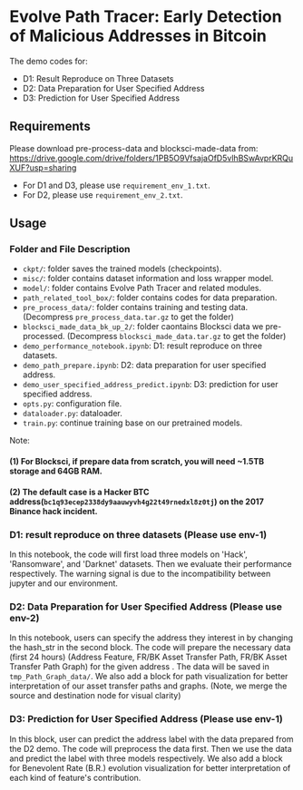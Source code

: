 # Evolve Path Tracer: Early Detection of Malicious Addresses in Bitcoin
The demo codes for:
+ D1: Result Reproduce on Three Datasets
+ D2: Data Preparation for User Specified Address
+ D3: Prediction for User Specified Address

## Requirements
Please download pre-process-data and blocksci-made-data from:
https://drive.google.com/drive/folders/1PB5O9VfsajaOfD5vlhBSwAvprKRQuXUF?usp=sharing
+ For D1 and D3, please use `requirement_env_1.txt`.
+ For D2, please use `requirement_env_2.txt`.

## Usage
### Folder and File Description
+ `ckpt/`: folder saves the trained models (checkpoints).
+ `misc/`: folder contains dataset information and loss wrapper model.
+ `model/`: folder contains Evolve Path Tracer and related modules.
+ `path_related_tool_box/`: folder contains codes for data preparation.
+ `pre_process_data/`: folder contains training and testing data. (Decompress `pre_process_data.tar.gz` to get the folder)
+ `blocksci_made_data_bk_up_2/`: folder caontains Blocksci data we pre-processed. (Decompress `blocksci_made_data.tar.gz` to get the folder)
+ `demo_performance_notebook.ipynb`: D1: result reproduce on three datasets.
+ `demo_path_prepare.ipynb`: D2: data preparation for user specified address.
+ `demo_user_specified_address_predict.ipynb`: D3: prediction for user specified address.
+ `opts.py`: configuration file.
+ `dataloader.py`: dataloader.
+ `train.py`: continue training base on our pretrained models.

Note: 
#### (1) For Blocksci, if prepare data from scratch, you will need ~1.5TB storage and 64GB RAM.
#### (2) The default case is a Hacker BTC address(`bc1q93ecep2338dy9aauwyvh4g22t49rnedxl8z0tj`) on the 2017 Binance hack incident.

### D1: result reproduce on three datasets (Please use env-1)
In this notebook, the code will first load three models on 'Hack', 'Ransomware', and 'Darknet' datasets.
Then we evaluate their performance respectively.
The warning signal is due to the incompatibility between jupyter and our environment.


### D2: Data Preparation for User Specified Address (Please use env-2)
In this notebook, users can specify the address they interest in by changing the hash_str in the second block.
The code will prepare the necessary data (first 24 hours) (Address Feature, FR/BK Asset Transfer Path, FR/BK Asset Transfer Path Graph) for the given address .
The data will be saved in `tmp_Path_Graph_data/`.
We also add a block for path visualization for better interpretation of our asset transfer paths and graphs.
(Note, we merge the source and destination node for visual clarity)

### D3: Prediction for User Specified Address (Please use env-1)
In this block, user can predict the address label with the data prepared from the D2 demo.
The code will preprocess the data first.
Then we use the data and predict the label with three models respectively.
We also add a block for Benevolent Rate (B.R.) evolution visualization for better interpretation of each kind of feature's contribution.
